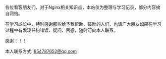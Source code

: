 各位看客朋友们，对于Nginx相关知识点，本站仅为整理与学习记录，部分内容摘自网络。

在学习成长中，特别感谢那些给予我帮助、鼓励的人们，也请广大朋友如果在学习过程中有发现任何错误、疑问、困惑，随时可向本人联系。

感谢！！！

本人联系方式: 854787652@qq.com
